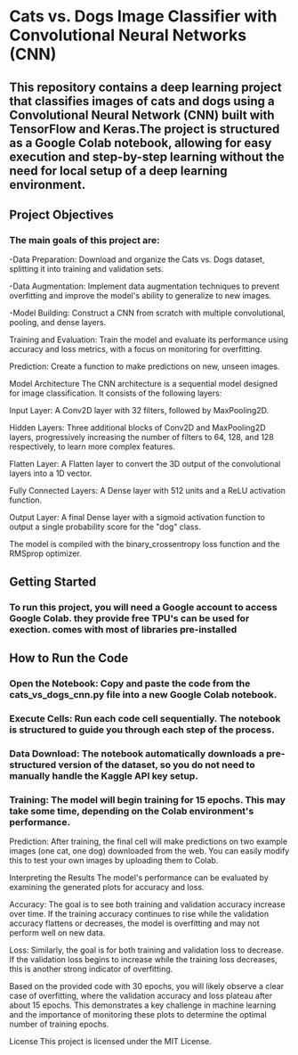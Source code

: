 # Cats vs. Dogs Image Classifier with Convolutional Neural Networks (CNN) #


## This repository contains a deep learning project that classifies images of cats and dogs using a Convolutional Neural Network (CNN) built with TensorFlow and Keras.The project is structured as a Google Colab notebook, allowing for easy execution and step-by-step learning without the need for local setup of a deep learning environment. ##

## Project Objectives ##
### The main goals of this project are: ###

-Data Preparation: Download and organize the Cats vs. Dogs dataset, splitting it into training and validation sets.

-Data Augmentation: Implement data augmentation techniques to prevent overfitting and improve the model's ability to generalize to new images.

-Model Building: Construct a CNN from scratch with multiple convolutional, pooling, and dense layers.

Training and Evaluation: Train the model and evaluate its performance using accuracy and loss metrics, with a focus on monitoring for overfitting.

Prediction: Create a function to make predictions on new, unseen images.

Model Architecture
The CNN architecture is a sequential model designed for image classification. It consists of the following layers:

Input Layer: A Conv2D layer with 32 filters, followed by MaxPooling2D.

Hidden Layers: Three additional blocks of Conv2D and MaxPooling2D layers, progressively increasing the number of filters to 64, 128, and 128 respectively, to learn more complex features.

Flatten Layer: A Flatten layer to convert the 3D output of the convolutional layers into a 1D vector.

Fully Connected Layers: A Dense layer with 512 units and a ReLU activation function.

Output Layer: A final Dense layer with a sigmoid activation function to output a single probability score for the "dog" class.

The model is compiled with the binary_crossentropy loss function and the RMSprop optimizer.

## Getting Started ##

### To run this project, you will need a Google account to access Google Colab. they provide free TPU's can be used for exection. comes with most of libraries pre-installed ###

## How to Run the Code ##

### Open the Notebook: Copy and paste the code from the cats_vs_dogs_cnn.py file into a new Google Colab notebook. ###

### Execute Cells: Run each code cell sequentially. The notebook is structured to guide you through each step of the process. ###

### Data Download: The notebook automatically downloads a pre-structured version of the dataset, so you do not need to manually handle the Kaggle API key setup. ###

### Training: The model will begin training for 15 epochs. This may take some time, depending on the Colab environment's performance. ###

Prediction: After training, the final cell will make predictions on two example images (one cat, one dog) downloaded from the web. You can easily modify this to test your own images by uploading them to Colab.

Interpreting the Results
The model's performance can be evaluated by examining the generated plots for accuracy and loss.

Accuracy: The goal is to see both training and validation accuracy increase over time. If the training accuracy continues to rise while the validation accuracy flattens or decreases, the model is overfitting and may not perform well on new data.

Loss: Similarly, the goal is for both training and validation loss to decrease. If the validation loss begins to increase while the training loss decreases, this is another strong indicator of overfitting.

Based on the provided code with 30 epochs, you will likely observe a clear case of overfitting, where the validation accuracy and loss plateau after about 15 epochs. This demonstrates a key challenge in machine learning and the importance of monitoring these plots to determine the optimal number of training epochs.

License
This project is licensed under the MIT License.
